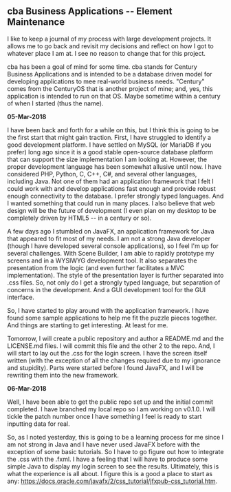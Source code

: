 cba Business Applications -- Element Maintenance
---

I like to keep a journal of my process with large development projects.  It allows me to go back and revisit my decisions and reflect on how I got to whatever place I am at.  I see no reason to change that for this project.

cba has been a goal of mind for some time.  cba stands for Century Business Applications and is intended to be a database driven model for developing applications to mee real-world business needs.  "Century" comes from the CenturyOS that is another project of mine; and, yes, this application is intended to run on that OS.  Maybe sometime within a century of when I started (thus the name).


**05-Mar-2018**

I have been back and forth for a while on this, but I think this is going to be the first start that might gain traction.  First, I have struggled to identify a good development platform.  I have settled on MySQL (or MariaDB if you prefer) long ago since it is a good stable open-source database platform that can support the size implementation I am looking at.  However, the proper development language has been somewhat allusive until now.  I have considered PHP, Python, C, C++, C#, and several other languages, including Java.  Not one of them had an application framework that I felt I could work with and develop applications fast enough and provide robust enough connectivity to the database.  I prefer strongly typed languages.  And I wanted something that could run in many places.  I also believe that web design will be the future of development (I even plan on my desktop to be completely driven by HTML5 -- in a century or so).

A few days ago I stumbled on JavaFX, an application framework for Java that appeared to fit most of my needs.  I am not a strong Java developer (though I have developed several console applications), so I feel I'm up for several challenges.  With Scene Builder, I am able to rapidly prototype my screens and in a WYSIWYG development tool.  It also separates the presentation from the logic (and even further facilitates a MVC implementation).  The style of the presentation layer is further separated into .css files.  So, not only do I get a strongly typed language, but separation of concerns in the development.  And a GUI development tool for the GUI interface.

So, I have started to play around with the application framework.  I have found some sample applications to help me fit the puzzle pieces together.  And things are starting to get interesting.  At least for me.

Tomorrow, I will create a public repository and author a README.md and the LICENSE.md files.  I will commit this file and the other 2 to the repo.  And, I will start to lay out the .css for the login screen.  I have the screen itself written (with the exception of all the changes required due to my ignorance and stupidity).  Parts were started before I found JavaFX, and I will be rewriting them into the new framework.


**06-Mar-2018**

Well, I have been able to get the public repo set up and the initial commit completed.  I have branched my local repo so I am working on v0.1.0.  I will tickle the patch number once I have something I feel is ready to start inputting data for real.

So, as I noted yesterday, this is going to be a learning process for me since I am not strong in Java and I have never used JavaFX before with the exception of some basic tutorials.  So I have to go figure out how to integrate the .css with the .fxml.  I have a feeling that I will have to produce some simple Java to display my login screen to see the results.  Ultimately, this is what the experience is all about.  I figure this is a good a place to start as any: https://docs.oracle.com/javafx/2/css_tutorial/jfxpub-css_tutorial.htm.


